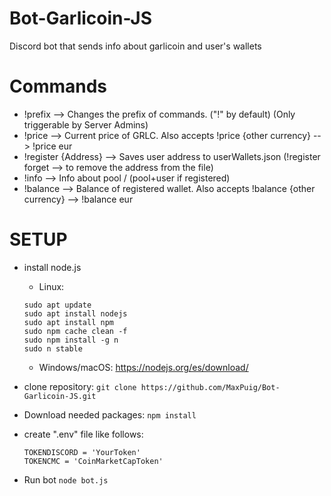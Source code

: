 # Bot-Garlicoin-JS
Discord bot that sends info about garlicoin and user's wallets

# Commands
- !prefix --> Changes the prefix of commands. ("!" by default) (Only triggerable by Server Admins)
- !price --> Current price of GRLC. Also accepts !price {other currency} --> !price eur
- !register {Address} --> Saves user address to userWallets.json (!register forget --> to remove the address from the file)
- !info --> Info about pool / (pool+user if registered)
- !balance --> Balance of registered wallet. Also accepts !balance {other currency} --> !balance eur

# SETUP
- install node.js
  - Linux:
  ```
  sudo apt update
  sudo apt install nodejs
  sudo apt install npm
  sudo npm cache clean -f
  sudo npm install -g n
  sudo n stable
  ```
  - Windows/macOS: https://nodejs.org/es/download/

- clone repository: `git clone https://github.com/MaxPuig/Bot-Garlicoin-JS.git`
- Download needed packages: `npm install`
- create ".env" file like follows:
  ```
  TOKENDISCORD = 'YourToken'
  TOKENCMC = 'CoinMarketCapToken'
  ```
-  Run bot `node bot.js`

